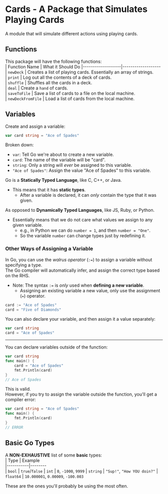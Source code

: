 
# Cards - A Package that Simulates Playing Cards  

A module that will simulate different actions using playing cards.  

## Functions  
This package will have the following functions:  
| Function Name     | What it Should Do 
|-------------------|-------------------  
| `newDeck`         | Creates a list of playing cards. Essentially an array of strings.  
| `print`           | Log out all the contents of a deck of cards.  
| `shuffle`         | Shuffles all the cards in a deck.  
| `deal`            | Create a `hand` of cards.  
| `saveToFile`      | Save a list of cards to a file on the local machine.  
| `newDeckFromFile` | Load a list of cards from the local machine.  


## Variables  
Create and assign a variable:  
```go  
var card string = "Ace of Spades"  
```
Broken down:  
* `var`: Tell Go we're about to create a new variable.  
* `card`: The name of the variable will be "card".  
* `string`: Only a string will *ever* be assigned to this variable.  
* `"Ace of Spades"`: Assign the value "Ace of Spades" to this variable. 

Go is a **Statically Typed Language**, like C, C++, or Java. 
* This means that it has **static types**.  
    * After a variable is declared, it can *only* contain the type that it was given.  

As opposed to **Dynamically Typed Languages**, like JS, Ruby, or Python.  
* Essentially means that we do not care what values we assign to any given variable.  
    * e.g., in Python we can do `number = 1`, and then `number = "One"`.  
    * So the variable `number` can change types just by redefining it.  

### Other Ways of Assigning a Variable  
In Go, you can use the *walrus operator* (`:=`) to assign a variable without  
specifying a type.  
The Go compiler will automatically infer, and assign the correct type based on the RHS.  
* Note: The syntax `:=` is *only* used when **defining a new variable**.  
    * Assigning an existing variable a new value, only use the assignment (`=`) operator.  
```go  
card := "Ace of Spades"  
card = "Five of Diamonds"  
```
You can also declare your variable, and then assign it a value separately:  
```go  
var card string  
card = "Ace of Spades"  
```

---  

You can declare variables outside of the function:  
```go  
var card string  
func main() {
    card = "Ace of Spades"  
    fmt.Println(card)  
}
// Ace of Spades  
```
This is valid.  
However, if you try to assign the variable outside the function, you'll get a compiler error:  
```go  
var card string = "Ace of Spades"  
func main() {
    fmt.Println(card)  
}
// ERROR  
```

## Basic Go Types  

A **NON-EXHAUSTIVE** list of some **basic** types:  
| Type      | Example  
|-----------|--------  
| `bool`    |  `true`/`false` 
| `int`     |  `0`, `-1000`, `9999`
| `string`  |  `"Sup!"`, `"How YOU doin?"`
| `float64` |  `10.000001`, `0.00009`, `-100.003`

These are the ones you'll probably be using the most often.  



